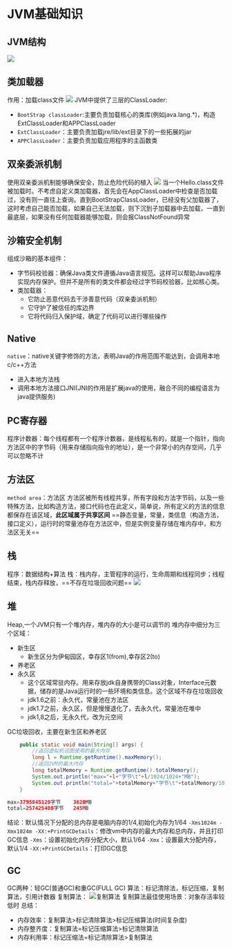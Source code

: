 # JVM基础知识
## JVM结构
![](./images/JVM流程图.jpg)
## 类加载器
作用：加载class文件
![](./images/JVM类加载.jpg)
JVM中提供了三层的ClassLoader:

- `BootStrap classLoader`:主要负责加载核心的类库(例如java.lang.*)，构造ExtClassLoader和APPClassLoader
- `ExtClassLoader`：主要负责加载jre/lib/ext目录下的一些拓展的jar
- `APPClassLoader`：主要负责加载应用程序的主函数类

## 双亲委派机制
使用双亲委派机制能够确保安全，防止危险代码的植入
![](./images/双亲委派机制.png)
当一个Hello.class文件被加载时。不考虑自定义类加载器，首先会在AppClassLoader中检查是否加载过，没有则一直往上查询。直到BootStrapClassLoader，已经没有父加载器了，这时考虑自己能否加载，如果自己无法加载，则下沉到子加载器中去加载，一直到最底层，如果没有任何加载器能够加载，则会报ClassNotFound异常

## 沙箱安全机制
组成沙箱的基本组件：
- 字节码校验器：确保Java类文件遵循Java语言规范。这样可以帮助Java程序实现内存保护。但并不是所有的类文件都会经过字节码校验器，比如核心类。
- 类加载器：
  - 它防止恶意代码去干涉善意代码（双亲委派机制）
  - 它守护了被信任的库边界
  - 它将代码归入保护域，确定了代码可以进行哪些操作

## Native
`native`：native关键字修饰的方法，表明Java的作用范围不能达到，会调用本地c/c++方法
- 进入本地方法栈
- 调用本地方法接口JNI(JNI的作用是扩展java的使用，融合不同的编程语言为java提供服务)

## PC寄存器
程序计数器：每个线程都有一个程序计数器，是线程私有的，就是一个指针，指向方法区中的字节码（用来存储指向指令的地址），是一个非常小的内存空间，几乎可以忽略不计
## 方法区
`method area`：方法区
方法区被所有线程共享，所有字段和方法字节码，以及一些特殊方法，比如构造方法，接口代码也在此定义，简单说，所有定义的方法的信息都保存在该区域，**此区域属于共享区间**
==静态变量，常量，类信息（构造方法，接口定义），运行时的常量池存在方法区中，但是实例变量存储在堆内存中，和方法区无关==
## 栈
程序：数据结构+算法
栈：栈内存，主管程序的运行，生命周期和线程同步；线程结束，栈内存释放，==不存在垃圾回收问题==
![](./images/栈堆方法区.jpg)

## 堆
Heap,一个JVM只有一个堆内存，堆内存的大小是可以调节的
堆内存中细分为三个区域：
- 新生区
  - 新生区分为伊甸园区，幸存区1(from),幸存区2(to)
- 养老区
- 永久区
  - 这个区域常驻内存。用来存放jdk自身携带的Class对象，Interface元数据，储存的是Java运行时的一些环境和类信息。这个区域不存在垃圾回收
  - jdk1.6之前：永久代，常量池在方法区
  - jdk1.7之前，永久区，但是慢慢退化了，去永久代，常量池在堆中
  - jdk1,8之后，无永久代，改为元空间

GC垃圾回收，主要在新生区和养老区
```java
    public static void main(String[] args) {
        //返回虚拟机试图使用的最大内存
        long l = Runtime.getRuntime().maxMemory();
        //返回JVM的最大内存
        long totalMemory = Runtime.getRuntime().totalMemory();
        System.out.println("max="+l+"字节\t"+l/1024/1024+"MB");
        System.out.println("total="+totalMemory+"字节\t"+totalMemory/1024/1024+"MB");
    }
```
```java
max=3795845120字节	3620MB
total=257425408字节	245MB
```
结论：默认情况下分配的总内存是电脑内存的1/4,初始化内存为1/64
`-Xms1024m -Xmx1024m -XX:+PrintGCDetails`：修改vm中内存的最大内存和总内存，并且打印GC信息
`-Xms`：设置初始化内存分配大小，默认1/64
`-Xmx`：设置最大分配内存，默认1/4
`-XX:+PrintGCDetails`：打印GC信息

## GC
GC两种：轻GC(普通GC)和重GC(FULL GC)
算法：标记清除法，标记压缩，复制算法，引用计数器
复制算法：
![复制算法](./IMAGES/GC.jpg)
复制算法最佳使用场景：对象存活率较低时
总结：
- 内存效率：复制算法>标记清除算法>标记压缩算法(时间复杂度)
- 内存整齐度：复制算法=标记压缩算法>标记清除算法
- 内存利用率：标记压缩法=标记清除算法>复制算法